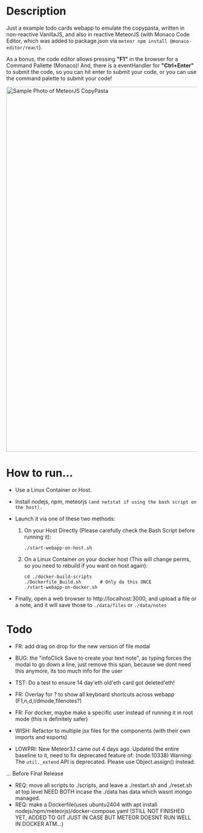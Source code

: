 # Description
Just a example todo cards webapp to emulate the copypasta, written in non-reactive VanillaJS, and also in reactive MeteorJS (with Monaco Code Editor, which was added to package.json via `meteor npm install @monaco-editor/react`). 

As a bonus, the code editor allows pressing **"F1"** in the browser for a Command Pallette (Monaco)! And, there is a eventHandler for **"Ctrl+Enter"** to submit the code, so you can hit enter to submit your code, or you can use the command palette to submit your code!

<img width="964" alt="Sample Photo of MeteorJS CopyPasta" src="https://github.com/user-attachments/assets/1c1dfc5d-ad81-4704-b7cd-93354c11460b">

# How to run...
* Use a Linux Container or Host.
* Install nodejs, npm, meteorjs `(and netstat if using the bash script on the host).`
* Launch it via one of these two methods:

    1. On your Host Directly (Please carefully check the Bash Script before running it): 

        ```        
        ./start-webapp-on-host.sh
        ```

    2. On a Linux Container on your docker host (This will change perms, so you need to rebuild if you want on host again): 
    
        ```
        cd ./docker-build-scripts  
        ./Dockerfile_Build.sh       # Only do this ONCE
        ./start-webapp-on-docker.sh
        ```

* Finally, open a web browser to http://localhost:3000, and upload a file or a note, and it will save those to `./data/files` or `./data/notes`

# Todo
* FR: add drag on drop for the new version of file modal
* BUG: the "infoClick Save to create your text note", as typing forces the modal to go down a line, just remove this span, because we dont need this anymore, its too much info for the user
* TST: Do a test to ensure 14 day'eth old'eth card got deleted'eth!
* FR: Overlay for ? to show all keyboard shortcuts across webapp (F1,n,d,l/dmode,filenotes?)
* FR: For docker, maybe make a specific user instead of running it in root mode (this is definitely safer)

* WISH: Refactor to multiple jsx files for the components (with their own imports and exports)
* LOWPRI: New Meteor3.1 came out 4 days ago. Updated the entire baseline to it, need to fix deprecated feature of: (node:10338) Warning: The `util._extend` API is deprecated. Please use Object.assign() instead.

... Before Final Release
* REQ: move all scripts to ./scripts, and leave a ./restart.sh and ./reset.sh at top level NEED BOTH incase the ./data has data which wasnt mongo managed.
* REQ: make a Dockerfile(uses ubuntu2404 with apt install nodejs/npm/meteorjs)/docker-compose.yaml (STILL NOT FINISHED YET, ADDED TO GIT JUST IN CASE BUT METEOR DOESNT RUN WELL IN DOCKER ATM...)